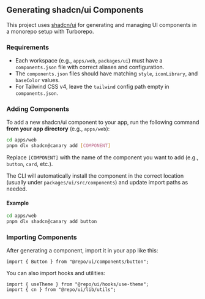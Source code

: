## Generating shadcn/ui Components

This project uses [shadcn/ui](https://ui.shadcn.com/) for generating and managing UI components in a monorepo setup with Turborepo.

### Requirements

- Each workspace (e.g., `apps/web`, `packages/ui`) must have a `components.json` file with correct aliases and configuration.
- The `components.json` files should have matching `style`, `iconLibrary`, and `baseColor` values.
- For Tailwind CSS v4, leave the `tailwind` config path empty in `components.json`.

### Adding Components

To add a new shadcn/ui component to your app, run the following command **from your app directory** (e.g., `apps/web`):

```sh
cd apps/web
pnpm dlx shadcn@canary add [COMPONENT]
```

Replace `[COMPONENT]` with the name of the component you want to add (e.g., `button`, `card`, etc.).

The CLI will automatically install the component in the correct location (usually under `packages/ui/src/components`) and update import paths as needed.

#### Example

```sh
cd apps/web
pnpm dlx shadcn@canary add button
```

### Importing Components

After generating a component, import it in your app like this:

```tsx
import { Button } from "@repo/ui/components/button";
```

You can also import hooks and utilities:

```tsx
import { useTheme } from "@repo/ui/hooks/use-theme";
import { cn } from "@repo/ui/lib/utils";
```
